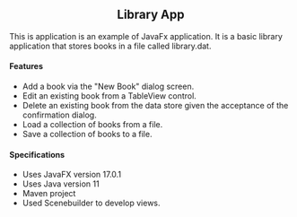 <h2 align="center">Library App</h2>

This is application is an example of JavaFx application. It is a basic library application that stores books in a file called library.dat. 

#### Features

- Add a book via the "New Book" dialog screen.
- Edit an existing book from a TableView control.
- Delete an existing book from the data store given the acceptance of the confirmation dialog.
- Load a collection of books from a file.
- Save a collection of books to a file.

#### Specifications

- Uses JavaFX version 17.0.1
- Uses Java version 11
- Maven project
- Used Scenebuilder to develop views.